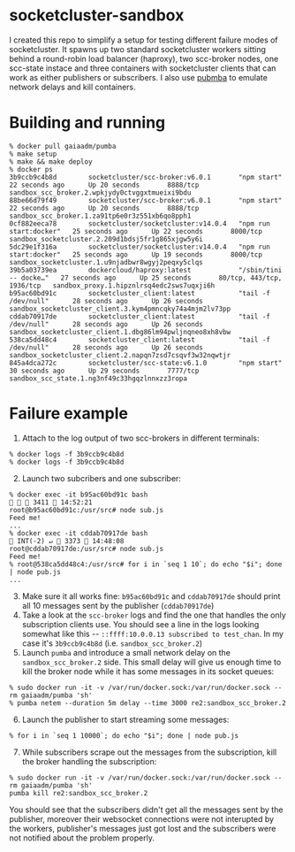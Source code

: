 # socketcluster-sandbox

I created this repo to simplify a setup for testing different failure modes of socketcluster. It spawns up two standard
socketcluster workers sitting behind a round-robin load balancer (haproxy), two scc-broker nodes, one scc-state instace and
three containers with socketcluster clients that can work as either publishers or subscribers. I also use [pubmba](https://github.com/alexei-led/pumba)
to emulate network delays and kill containers.

# Building and running

```
% docker pull gaiaadm/pumba
% make setup
% make && make deploy
% docker ps
3b9ccb9c4b8d        socketcluster/scc-broker:v6.0.1       "npm start"              22 seconds ago      Up 20 seconds       8888/tcp                    sandbox_scc_broker.2.wpkjydy0ctvggxtmueixi9bdu
88be66d79f49        socketcluster/scc-broker:v6.0.1       "npm start"              22 seconds ago      Up 20 seconds       8888/tcp                    sandbox_scc_broker.1.za91tp6e0r3z551xb6qo8pph1
0cf882eeca78        socketcluster/socketcluster:v14.0.4   "npm run start:docker"   25 seconds ago      Up 22 seconds       8000/tcp                    sandbox_socketcluster.2.209d1bdsj5fr1g865xjgw5y6i
5dc29e1f316a        socketcluster/socketcluster:v14.0.4   "npm run start:docker"   25 seconds ago      Up 19 seconds       8000/tcp                    sandbox_socketcluster.1.u9njadbwr8wgyj2peqxy5clqs
39b5a03739ea        dockercloud/haproxy:latest            "/sbin/tini -- docke…"   27 seconds ago      Up 25 seconds       80/tcp, 443/tcp, 1936/tcp   sandbox_proxy.1.hipznlrsq4edc2sws7uqxji6h
b95ac60bd91c        socketcluster_client:latest           "tail -f /dev/null"      28 seconds ago      Up 26 seconds                                   sandbox_socketcluster_client.3.kym4pmncqky74a4mjm2lv73pp
cddab70917de        socketcluster_client:latest           "tail -f /dev/null"      28 seconds ago      Up 26 seconds                                   sandbox_socketcluster_client.1.dbg86lm94pwljnqneo8xh8vbw
538ca5dd48c4        socketcluster_client:latest           "tail -f /dev/null"      28 seconds ago      Up 26 seconds                                   sandbox_socketcluster_client.2.napqn7zsd7csqvf3w32nqwtjr
845a4dca272c        socketcluster/scc-state:v6.1.0        "npm start"              30 seconds ago      Up 29 seconds       7777/tcp                    sandbox_scc_state.1.ng3nf49c33hgqzlnnxzz3ropa
```

# Failure example

1. Attach to the log output of two scc-brokers in different terminals:
```
% docker logs -f 3b9ccb9c4b8d
% docker logs -f 3b9ccb9c4b8d
```
2. Launch two subcribers and one subscriber:
```
% docker exec -it b95ac60bd91c bash                                                                                                                                                   3411  14:52:21
root@b95ac60bd91c:/usr/src# node sub.js
Feed me!
...
% docker exec -it cddab70917de bash                                                                                                                                         INT(-2) ↵  3373  14:48:08
root@cddab70917de:/usr/src# node sub.js
Feed me!
% root@538ca5dd48c4:/usr/src# for i in `seq 1 10`; do echo "$i"; done | node pub.js
...
```
3. Make sure it all works fine: `b95ac60bd91c` and `cddab70917de` should print all 10 messages sent by the publisher (`cddab70917de`)
4. Take a look at the `scc-broker` logs and find the one that handles the only subscription clients use. You should see a line
in the logs looking somewhat like this -- `::ffff:10.0.0.13 subscribed to test_chan`. In my case it's `3b9ccb9c4b8d` (i.e. `sandbox_scc_broker.2`)
5. Launch `pumba` and introduce a small network delay on the `sandbox_scc_broker.2` side. This small delay will give us enough time
to kill the broker node while it has some messages in its socket queues:
```
% sudo docker run -it -v /var/run/docker.sock:/var/run/docker.sock --rm gaiaadm/pumba 'sh'
% pumba netem --duration 5m delay --time 3000 re2:sandbox_scc_broker.2
```
6. Launch the publisher to start streaming some messages:
```
% for i in `seq 1 10000`; do echo "$i"; done | node pub.js
```
7. While subscribers scrape out the messages from the subscription, kill the broker handling the subscription:
```
% sudo docker run -it -v /var/run/docker.sock:/var/run/docker.sock --rm gaiaadm/pumba 'sh'
pumba kill re2:sandbox_scc_broker.2
```

You should see that the subscribers didn't get all the messages sent by the publisher, moreover their websocket connections were not
interupted by the workers, publisher's messages just got lost and the subscribers were not notified about the problem properly.

